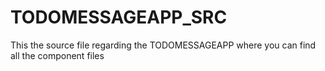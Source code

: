 # TODOMESSAGEAPP_SRC
This the source file regarding the TODOMESSAGEAPP where you can find all the component files
